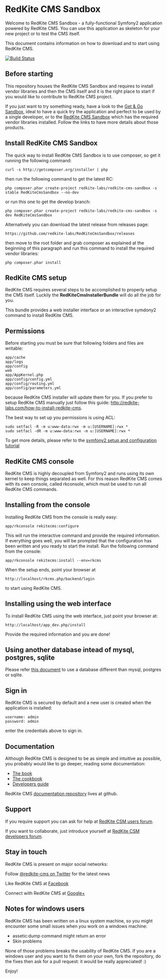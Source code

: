 RedKite CMS Sandbox
===================
Welcome to RedKite CMS Sandbox - a fully-functional Symfony2 application powered by 
RedKite CMS. You can use this application as skeleton for your new project or to test 
the CMS itself.

This document contains information on how to download and to start using RedKite CMS.

[![Build Status](https://secure.travis-ci.org/redkite-labs/RedKiteCmsSandbox.png)](http://travis-ci.org/redkite-labs/RedKiteCmsSandbox)

Before starting
---------------
This repository houses the RedKite CMS Sandbox and requires to install vendor libraries 
and then the CMS itself and it is the right place to start if you would like to contribute 
to RedKite CMS project.

If you just want to try something ready, have a look to the [Get & Go Sandbox](http://redkite-labs.com/download-get-and-go-redkite-cms-sandbox),
ideal to have a quick try the application and perfect to be used by a single developer, or
to the [RedKite CMS Sandbox](http://redkite-labs.com/download-redkite-cms-sandbox) which has the
required vendor libraries installed. Follow the links to have more details about those products.


Install RedKite CMS Sandbox
---------------------------
The quick way to install RedKite CMS Sandbox is to use composer, so get it running
the following command:

    curl -s http://getcomposer.org/installer | php

then run the following command to get the latest RC:

    php composer.phar create-project redkite-labs/redkite-cms-sandbox -s stable RedKiteCmsSandbox --no-dev

or run this one to get the develop branch:

    php composer.phar create-project redkite-labs/redkite-cms-sandbox -s dev RedKiteCmsSandbox

Alternatively you can download the latest release from releases page:

    https://github.com/redkite-labs/RedKiteCmsSandbox/releases

then move to the root folder and grab composer as explained at the beginning of this paragraph 
and run this command to install the required vendor libraries:

    php composer.phar install


RedKite CMS setup
-----------------
RedKite CMS requires several steps to be accomplished to properly setup the CMS itself. Luckily
the **RedKiteCmsInstallerBundle** will do all the job for you. 

This bundle provides a web installer interface or an interactive symdony2 command to install 
RedKite CMS.

Permissions
-----------
Before starting you must be sure that following folders and files are writable:

    app/cache
    app/logs
    app/config
    web
    app/AppKernel.php
    app/config/config.yml
    app/config/routing.yml
    app/config/parameters.yml
 
because RedKite CMS installer will update them for you. If you prefer to setup RedKite CMS manually just
follow this guide: http://redkite-labs.com/how-to-install-redkite-cms.

The best way to set up you permissions is using ACL:

    sudo setfacl -R -m u:www-data:rwx -m u:[USERNAME]:rwx *
    sudo setfacl -dR -m u:www-data:rwx -m u:[USERNAME]:rwx *

To get more details, please refer to the [symfony2 setup and configuration tutorial](http://symfony.com/doc/current/book/installation.html#configuration-and-setup)

RedKite CMS console
-------------------
RedKite CMS is highly decoupled from Symfony2 and runs using its own kernel to keep things separated as well. For this reason
RedKite CMS comes with its own console, called rkconsole, which must be used to run all RedKite CMS commands.

Installing from the console
---------------------------
Installing RedKite CMS from the console is really easy:

    app/rkconsole rekitecms:configure

This will run the interactive command and provide the required information. If everything goes well,
you will be prompted that the configuration has been written and you ready to start the install. Run
the following command from the console:
    
    app/rkconsole rekitecms:install --env=rkcms

When the setup ends, point your browser at

    http://localhost/rkcms.php/backend/login

to start using RedKite CMS.


Installing using the web interface
----------------------------------
To install RedKite CMS using the web interface, just point your browser at:

    http://localhost/app_dev.php/install

Provide the required information and you are done! 


Using another database intead of mysql, postgres, sqlite
--------------------------------------------------------

Please refer [this document](http://redkitelabs/rkcms_dev.php/backend/en/download-redkite-cms-sandbox#use-another-database-instead-of-mysql-postgres-or-sqlite) to use a database different than mysql, postgres or sqlite.

Sign in
-------
RedKite CMS is secured by default and a new user is created when the application is 
installed:

    username: admin
    password: admin

enter the credentials above to sign in.


Documentation
-------------
Although RedKite CMS is designed to be as simple and intuitive as possible, you probably 
would like to go deeper, reading some documentation:

- [The book](http://redkite-labs.com/getting-started-with-redkite-cms)
- [The cookbook](http://redkite-labs.com/redkite-cms-practical-manual-part-1)
- [Developers guide](http://redkite-labs.com/getting-started-contributing-to-redkite-cms)

RedKite CMS [documentation repository](https://github.com/redkite-labs/redkitecms-docs)
lives at github.


Support
-------
If you require support you can ask for help at [RedKite CSM users forum](https://groups.google.com/forum/?hl=it#!forum/redkitecms-users).

If you want to collaborate, just introduce yourself at [RedKite CSM developers forum](https://groups.google.com/forum/?hl=it#!forum/redkitecms-dev).


Stay in touch
-------------
RedKite CMS is present on major social networks:

Follow [@redkite-cms on Twitter](https://twitter.com/redkitecms) for the latest news

Like RedKite CMS at [Facebook](https://www.facebook.com/redkitecms)

Connect with RedKite CMS at [Google+](https://plus.google.com/103994964006724386514)


Notes for windows users
-----------------------
RedKite CMS has been written on a linux system machine, so you might encounter some small issues when
you work on a windows machine:

- assetic:dump command might return an error
- Skin problems

None of those problems breaks the usability of RedKite CMS. If you are a windows user and you want
to fix them on your own, fork the repository, do the fixes then ask for a pull request: it would be really
appreciated! :)

Enjoy!

